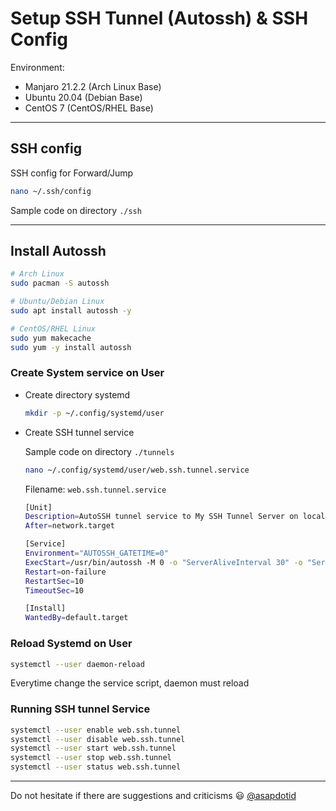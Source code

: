 # Setup SSH Tunnel (Autossh) & SSH Config

Environment:

-   Manjaro 21.2.2 (Arch Linux Base)
-   Ubuntu 20.04 (Debian Base)
-   CentOS 7 (CentOS/RHEL Base)

---

## SSH config

SSH config for Forward/Jump

```bash
nano ~/.ssh/config
```

Sample code on directory `./ssh`

---

## Install Autossh

```bash
# Arch Linux
sudo pacman -S autossh

# Ubuntu/Debian Linux
sudo apt install autossh -y

# CentOS/RHEL Linux
sudo yum makecache
sudo yum -y install autossh
```

### Create System service on User

-   Create directory systemd

    ```bash
    mkdir -p ~/.config/systemd/user
    ```

-   Create SSH tunnel service

    Sample code on directory `./tunnels`

    ```bash
    nano ~/.config/systemd/user/web.ssh.tunnel.service
    ```

    Filename: `web.ssh.tunnel.service`

    ```bash
    [Unit]
    Description=AutoSSH tunnel service to My SSH Tunnel Server on local port 2212
    After=network.target

    [Service]
    Environment="AUTOSSH_GATETIME=0"
    ExecStart=/usr/bin/autossh -M 0 -o "ServerAliveInterval 30" -o "ServerAliveCountMax 3" -N -i ~/.ssh/aws-vpc-key-pair.pem ec2-user@ec2-54-169-212-111.ap-southeast-1.compute.amazonaws.com -L 2212:ip-10-0-1-232.ap-southeast-1.compute.internal:22
    Restart=on-failure
    RestartSec=10
    TimeoutSec=10

    [Install]
    WantedBy=default.target
    ```

### Reload Systemd on User

```bash
systemctl --user daemon-reload
```

Everytime change the service script, daemon must reload

### Running SSH tunnel Service

```bash
systemctl --user enable web.ssh.tunnel
systemctl --user disable web.ssh.tunnel
systemctl --user start web.ssh.tunnel
systemctl --user stop web.ssh.tunnel
systemctl --user status web.ssh.tunnel
```

---

Do not hesitate if there are suggestions and criticisms 😃 [@asapdotid](https://github.com/asapdotid)
